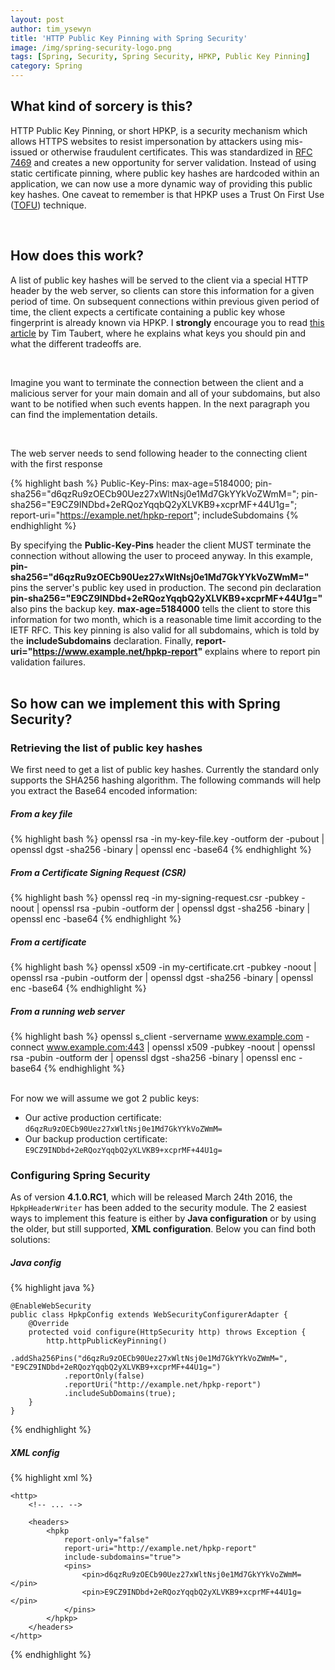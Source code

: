 ```yaml
---
layout: post
author: tim_ysewyn
title: 'HTTP Public Key Pinning with Spring Security'
image: /img/spring-security-logo.png
tags: [Spring, Security, Spring Security, HPKP, Public Key Pinning]
category: Spring
---
```

## What kind of sorcery is this?

HTTP Public Key Pinning, or short HPKP, is a security mechanism which allows HTTPS websites to resist impersonation by attackers using mis-issued or otherwise fraudulent certificates.
This was standardized in [RFC 7469](http://tools.ietf.org/html/rfc7469) and creates a new opportunity for server validation. Instead of using static certificate pinning, where public key hashes are hardcoded within an application, we can now use a more dynamic way of providing this public key hashes.
One caveat to remember is that HPKP uses a Trust On First Use ([TOFU](https://en.wikipedia.org/wiki/Trust_on_first_use)) technique.

<br />

## How does this work?

A list of public key hashes will be served to the client via a special HTTP header by the web server, so clients can store this information for a given period of time.
On subsequent connections within previous given period of time, the client expects a certificate containing a public key whose fingerprint is already known via HPKP.
I **strongly** encourage you to read [this article](https://timtaubert.de/blog/2014/10/http-public-key-pinning-explained/) by Tim Taubert, where he explains what keys you should pin and what the different tradeoffs are.

<br />

Imagine you want to terminate the connection between the client and a malicious server for your main domain and all of your subdomains, but also want to be notified when such events happen.
In the next paragraph you can find the implementation details.

<br />

The web server needs to send following header to the connecting client with the first response

{% highlight bash %}
    Public-Key-Pins:
        max-age=5184000;
        pin-sha256="d6qzRu9zOECb90Uez27xWltNsj0e1Md7GkYYkVoZWmM=";
        pin-sha256="E9CZ9INDbd+2eRQozYqqbQ2yXLVKB9+xcprMF+44U1g=";
        report-uri="https://example.net/hpkp-report";
        includeSubdomains
{% endhighlight %}

By specifying the **Public-Key-Pins** header the client MUST terminate the connection without allowing the user to proceed anyway. In this example, **pin-sha256="d6qzRu9zOECb90Uez27xWltNsj0e1Md7GkYYkVoZWmM="** pins the server's public key used in production. The second pin declaration **pin-sha256="E9CZ9INDbd+2eRQozYqqbQ2yXLVKB9+xcprMF+44U1g="** also pins the backup key. **max-age=5184000** tells the client to store this information for two month, which is a reasonable time limit according to the IETF RFC. This key pinning is also valid for all subdomains, which is told by the **includeSubdomains** declaration. Finally, **report-uri="https://www.example.net/hpkp-report"** explains where to report pin validation failures.
<br /><br />

## So how can we implement this with Spring Security?

### Retrieving  the list of public key hashes
We first need to get a list of public key hashes. Currently the standard only supports the SHA256 hashing algorithm. The following commands will help you extract the Base64 encoded information:

##### From a key file

{% highlight bash %}
	openssl rsa -in my-key-file.key -outform der -pubout | openssl dgst -sha256 -binary | openssl enc -base64
{% endhighlight %}

##### From a Certificate Signing Request (CSR)

{% highlight bash %}
	openssl req -in my-signing-request.csr -pubkey -noout | openssl rsa -pubin -outform der | openssl dgst -sha256 -binary | openssl enc -base64
{% endhighlight %}

##### From a certificate

{% highlight bash %}
	openssl x509 -in my-certificate.crt -pubkey -noout | openssl rsa -pubin -outform der | openssl dgst -sha256 -binary | openssl enc -base64
{% endhighlight %}

##### From a running web server

{% highlight bash %}
	openssl s_client -servername www.example.com -connect www.example.com:443 | openssl x509 -pubkey -noout | openssl rsa -pubin -outform der | openssl dgst -sha256 -binary | openssl enc -base64
{% endhighlight %}

<br />
For now we will assume we got 2 public keys:

* Our active production certificate: `d6qzRu9zOECb90Uez27xWltNsj0e1Md7GkYYkVoZWmM=`
* Our backup production certificate: `E9CZ9INDbd+2eRQozYqqbQ2yXLVKB9+xcprMF+44U1g=`

### Configuring Spring Security
As of version **4.1.0.RC1**, which will be released March 24th 2016, the `HpkpHeaderWriter` has been added to the security module. The 2 easiest ways to implement this feature is either by **Java configuration** or by using the older, but still supported, **XML configuration**. Below you can find both solutions:

##### Java config
{% highlight java %}

	@EnableWebSecurity
	public class HpkpConfig extends WebSecurityConfigurerAdapter {
		@Override
		protected void configure(HttpSecurity http) throws Exception {
			http.httpPublicKeyPinning()
				.addSha256Pins("d6qzRu9zOECb90Uez27xWltNsj0e1Md7GkYYkVoZWmM=", "E9CZ9INDbd+2eRQozYqqbQ2yXLVKB9+xcprMF+44U1g=")
				.reportOnly(false)
				.reportUri("http://example.net/hpkp-report")
				.includeSubDomains(true);
		}
	}

{% endhighlight %}

##### XML config

{% highlight xml %}

	<http>
		<!-- ... -->

		<headers>
			<hpkp
				report-only="false"
				report-uri="http://example.net/hpkp-report"
				include-subdomains="true">
				<pins>
					<pin>d6qzRu9zOECb90Uez27xWltNsj0e1Md7GkYYkVoZWmM=</pin>
					<pin>E9CZ9INDbd+2eRQozYqqbQ2yXLVKB9+xcprMF+44U1g=</pin>
				</pins>
			</hpkp>
		</headers>
	</http>

{% endhighlight %}